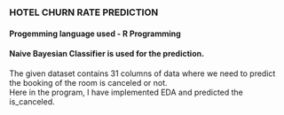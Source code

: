 ### HOTEL CHURN RATE PREDICTION
#### Progemming language used  - R Programming
#### Naive Bayesian Classifier is used for the prediction.

The given dataset contains 31 columns of data where we need to predict the booking of the room is canceled or not.  
Here in the program, I have implemented EDA and predicted the is_canceled.
